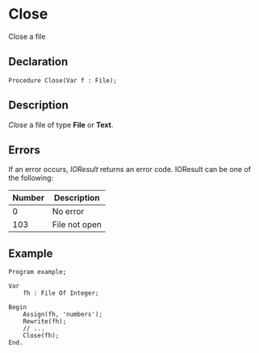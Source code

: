 # Close

Close a file

## Declaration

    Procedure Close(Var f : File);

## Description

*Close* a file of type **File** or **Text**.

## Errors

If an error occurs, *IOResult* returns an error code. IOResult can be
one of the following:

|Number|Description  |
|------|-------------|
|0     |No error     |
|103   |File not open|

## Example ##

```
Program example;

Var
    fh : File Of Integer;

Begin
    Assign(fh, 'numbers');
    Rewrite(fh);
    // ...
    Close(fh);
End.
```
